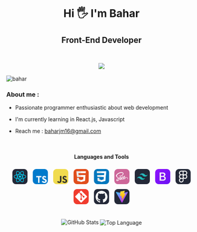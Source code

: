 <h1 align="center">Hi 🖐 I'm Bahar</h1> 
<h2 align="center">Front-End Developer</h2> 
 <br>
 <p align="center">
  <a href="https://www.linkedin.com/in/bahar-jafarimehr"><img
      src="https://img.shields.io/badge/LinkedIn-0077B5?style=for-the-badge&labelColor=f4f4f4&logo=linkedin&logoColor=0077B5&link=https://www.linkedin.com/in/mre-dev/"></a>

</p>
 <p align="left"><img src="https://komarev.com/ghpvc/?username=bahar-jfr&label=Profile%20views&color=0e75b6&style=flat" alt="bahar" /></p>
<p align="left">
<h3> About me :</h3>

- Passionate programmer enthusiastic about web development

- I'm currently learning in React.js, Javascript

- Reach me : baharjm16@gmail.com
</p>
<br>
<h4 align="center">Languages and Tools</h4>
<p align="center">
  <a target="_blank" href="https://reactjs.org/"><img height="40" style="margin:5px;" src="https://github.com/tandpfun/skill-icons/blob/main/icons/React-Dark.svg?raw=true"></a>
  <a target="_blank" href="https://typescriptlang.org/"><img height="40" style="margin:5px;" src="https://github.com/tandpfun/skill-icons/blob/main/icons/TypeScript.svg?raw=true"></a> 
  <a target="_blank" href="https://javascript.info/"><img height="40" style="margin:5px;" src="https://github.com/tandpfun/skill-icons/blob/main/icons/JavaScript.svg?raw=true"></a>
  <a target="_blank" href="https://www.w3schools.com/html/"><img height="40" style="margin:5px;" src="https://github.com/tandpfun/skill-icons/blob/main/icons/HTML.svg?raw=true"></a>
  <a target="_blank" href="https://www.w3schools.com/css/"><img height="40" style="margin:5px;" src="https://github.com/tandpfun/skill-icons/blob/main/icons/CSS.svg?raw=true"></a>
<!-- <a target="_blank" href="https://nextjs.org/"><img height="40" style="margin:5px;" src="https://github.com/tandpfun/skill-icons/blob/main/icons/NextJS-Light.svg?raw=true"></a> 
  <a target="_blank" href="https://redux.js.org/"><img height="40" style="margin:5px;" src="https://github.com/tandpfun/skill-icons/blob/main/icons/Redux.svg?raw=true"></a>  -->
  <a target="_blank" href="https://sass-lang.com/"><img height="40" style="margin:5px;" src="https://github.com/tandpfun/skill-icons/blob/main/icons/Sass.svg?raw=true"></a>
   <a target="_blank" href="https://tailwindcss.com/"><img height="40" style="margin:5px;" src="https://github.com/tandpfun/skill-icons/blob/main/icons/TailwindCSS-Dark.svg?raw=true"></a>
<!--    <a target="_blank" href="https://material-ui.com/"><img height="40" style="margin:5px;" src="https://github.com/tandpfun/skill-icons/blob/main/icons/MaterialUI-Light.svg?raw=true"></a>  -->
  <a target="_blank" href="https://getbootstrap.com/"><img height="40" style="margin:5px;" src="https://github.com/tandpfun/skill-icons/blob/main/icons/Bootstrap.svg?raw=true"></a>
  <a target="_blank" href="https://www.figma.com/"><img height="40" style="margin:5px;" src="https://github.com/tandpfun/skill-icons/blob/main/icons/Figma-Dark.svg?raw=true"></a>
  <a target="_blank" href="https://git-scm.com/"><img height="40" style="margin:5px;" src="https://github.com/tandpfun/skill-icons/blob/main/icons/Git.svg?raw=true"></a>
  <a target="_blank" href="https://github.com/"><img height="40" style="margin:5px;" src="https://github.com/tandpfun/skill-icons/blob/main/icons/Github-Dark.svg?raw=true"></a>
<!--   <a><img height="40" style="margin:5px;" src="https://github.com/tandpfun/skill-icons/blob/main/icons/Discord.svg?raw=true"></a>  -->
<a><img height="40" style="margin:5px;" src="https://github.com/tandpfun/skill-icons/blob/main/icons/Vite-Dark.svg?raw=true"></a>
<!-- <a><img height="40" style="margin:5px;" src="https://github.com/tandpfun/skill-icons/blob/main/icons/Vercel-Dark.svg?raw=true"></a> -->
</p>

</br>
<div align="center">
  <img alt="GitHub Stats" align="top" width="65%" height="240px" src="https://github-readme-stats.vercel.app/api?username=bahar-jfr&theme=algolia" />
  <img alt="Top Language" align="center" width="32%" height="240px" src="https://github-readme-stats.vercel.app/api/top-langs/?username=bahar-jfr&langs_count=5&theme=algolia" />
</div>
<!-- <p align="right">
<img  alt="coding" width="350" src="./image/undraw_Dev_focus_re_6iwt.png"></p> -->
